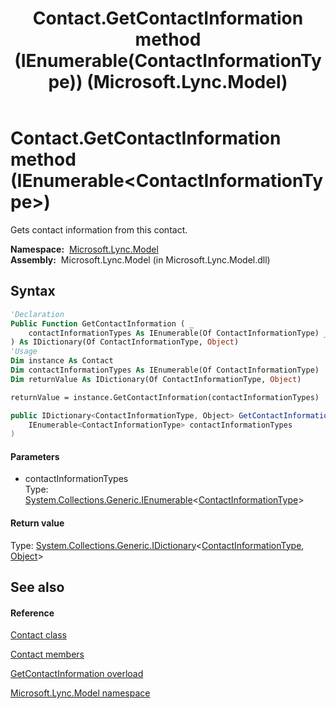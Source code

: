 ﻿---
title: Contact.GetContactInformation method (IEnumerable(ContactInformationType)) (Microsoft.Lync.Model)
TOCTitle: GetContactInformation method (IEnumerable(ContactInformationType))
ms:assetid: M:Microsoft.Lync.Model.Contact.GetContactInformation(System.Collections.Generic.IEnumerable{Microsoft.Lync.Model.ContactInformationType})_DI_3_UC_OCS14MrefLyncWPF
ms:mtpsurl: https://msdn.microsoft.com/en-us/library/microsoft.lync.model.contact.getcontactinformation(v=office.15)
ms:contentKeyID: 48594370
ms.date: 07/28/2014
mtps_version: v=office.15
dev_langs:
- vb
- csharp
---

# Contact.GetContactInformation method (IEnumerable\<ContactInformationType\>)

Gets contact information from this contact.

**Namespace:**  [Microsoft.Lync.Model](microsoft-lync-model-namespace_2.md)  
**Assembly:**  Microsoft.Lync.Model (in Microsoft.Lync.Model.dll)

## Syntax

``` vb
'Declaration
Public Function GetContactInformation ( _
    contactInformationTypes As IEnumerable(Of ContactInformationType) _
) As IDictionary(Of ContactInformationType, Object)
'Usage
Dim instance As Contact
Dim contactInformationTypes As IEnumerable(Of ContactInformationType)
Dim returnValue As IDictionary(Of ContactInformationType, Object)

returnValue = instance.GetContactInformation(contactInformationTypes)
```

``` csharp
public IDictionary<ContactInformationType, Object> GetContactInformation(
    IEnumerable<ContactInformationType> contactInformationTypes
)
```

#### Parameters

  - contactInformationTypes  
    Type: [System.Collections.Generic.IEnumerable](http://msdn2.microsoft.com/en-us/library/9eekhta0)\<[ContactInformationType](contactinformationtype-enumeration-microsoft-lync-model_2.md)\>  

#### Return value

Type: [System.Collections.Generic.IDictionary](http://msdn2.microsoft.com/en-us/library/s4ys34ea)\<[ContactInformationType](contactinformationtype-enumeration-microsoft-lync-model_2.md), [Object](http://msdn2.microsoft.com/en-us/library/e5kfa45b)\>  

## See also

#### Reference

[Contact class](contact-class-microsoft-lync-model_2.md)

[Contact members](contact-members-microsoft-lync-model_2.md)

[GetContactInformation overload](contact-getcontactinformation-method-microsoft-lync-model_2.md)

[Microsoft.Lync.Model namespace](microsoft-lync-model-namespace_2.md)

